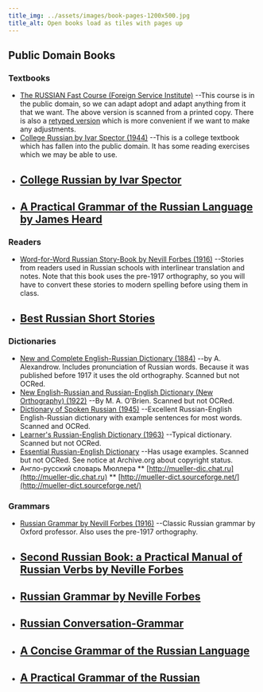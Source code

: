 ```yaml
---
title_img: ../assets/images/book-pages-1200x500.jpg
title_alt: Open books load as tiles with pages up
---
```

## Public Domain Books

### Textbooks
* [The RUSSIAN Fast Course (Foreign Service Institute)](http://www.google.com/url?q=http%3A%2F%2Fwww.fsi-language-courses.net%2Ffsi-russian-language-course%2F&sa=D&sntz=1&usg=AFQjCNEhB99_oiS6NMgl4XVpy_Nm4mznxA)
	--This course is in the public domain, so we can adapt adopt and adapt
	anything from it that we want. The above version is scanned from a printed
	copy. There is also a [retyped version](http://www.google.com/url?q=http%3A%2F%2Fwww.yojik.eu%2Far01s04.xhtml&sa=D&sntz=1&usg=AFQjCNGeCz_ruAkeXe72oQ6VyHZzGiHaGw)
	which is more convenient if we want to make any adjustments.
* [College Russian by Ivar Spector (1944)](http://www.google.com/url?q=http%3A%2F%2Fbabel.hathitrust.org%2Fcgi%2Fpt%3Fid%3Dmdp.39015027651382%3Bview%3D1up%3Bseq%3D7&sa=D&sntz=1&usg=AFQjCNFw-jMxydS0U4l5lyLbDoPaDeXO3w)
	--This is a college textbook which has fallen into the public domain. It
	has some reading exercises which we may be able to use.
* [College Russian by Ivar Spector](https://babel.hathitrust.org/cgi/pt?id=mdp.39015027651382;view=1up;seq=7)
	--
* [A Practical Grammar of the Russian Language by James Heard](https://archive.org/details/apracticalgramm01heargoog/page/n6)
	--

### Readers
* [Word-for-Word Russian Story-Book by Nevill Forbes (1916)](https://books.google.com/books?id=e5oTAAAAQAAJ&printsec=frontcover&hl=ru&source=gbs_ge_summary_r&cad=0#v=onepage&q&f=false)
	--Stories from readers used in Russian schools with interlinear translation
	and notes. Note that this book uses the pre-1917 orthography, so you
	will have to convert these stories to modern spelling before using
	them in class.
* [Best Russian Short Stories](https://archive.org/details/bestrussianshor00seltgoog/page/n3)
	--

### Dictionaries
* [New and Complete English-Russian Dictionary (1884)](https://archive.org/details/newcompleteengli00alekuoft/page/n3)
    --by A. Alexandrow. Includes pronunciation of Russian words. Because it was
    published before 1917 it uses the old orthography. Scanned but not OCRed.
* [New English-Russian and Russian-English Dictionary (New Orthography) (1922)](https://archive.org/details/in.ernet.dli.2015.461167)
    --By M. A. O'Brien. Scanned but not OCRed.
* [Dictionary of Spoken Russian (1945)](https://www.google.com/url?q=https%3A%2F%2Fen.wikisource.org%2Fwiki%2FDictionary_of_Spoken_Russian&sa=D&sntz=1&usg=AFQjCNFshEY0K39p2sFEHvPy0KrKi_MDGw)
	--Excellent Russian-English English-Russian dictionary with example
	sentences for most words. Scanned and OCRed.
* [Learner's Russian-English Dictionary (1963)](https://www.google.com/url?q=https%3A%2F%2Farchive.org%2Fdetails%2Flearnersrussiane00unse&sa=D&sntz=1&usg=AFQjCNEdSAonU4fcQbBbf2qWd5yn5uxRXQ)
	--Typical dictionary. Scanned but not OCRed.
* [Essential Russian-English Dictionary](https://www.google.com/url?q=https%3A%2F%2Farchive.org%2Fdetails%2Fessentialrussian00anpiuoft&sa=D&sntz=1&usg=AFQjCNHKpIIoqbL8nDXSAtOBV3QmkTy-AQ)
	--Has usage examples. Scanned but not OCRed. See notice at Archive.org about copyright status.
* Англо-русский словарь Мюллера
** [http://mueller-dic.chat.ru](http://mueller-dic.chat.ru)
** [http://mueller-dict.sourceforge.net/](http://mueller-dict.sourceforge.net/)

### Grammars
* [Russian Grammar by Nevill Forbes (1916)](https://books.google.com/books?id=e5oTAAAAQAAJ&printsec=frontcover&hl=ru&source=gbs_ge_summary_r&cad=0#v=onepage&q&f=false)
	--Classic Russian grammar by Oxford professor. Also uses the pre-1917 
	orthography.
* [Second Russian Book: a Practical Manual of Russian Verbs by Neville Forbes](https://archive.org/details/secondrussianbo00forbgoog/page/n6)
	--
* [Russian Grammar by Neville Forbes](https://archive.org/details/russiangrammar00forbgoog/page/n6)
	--
* [Russian Conversation-Grammar](https://archive.org/details/russianconversat1922mott/pa)
	--
* [A Concise Grammar of the Russian Language](https://archive.org/details/aconcisegrammar00magngoog/page/n8)
	--
* [A Practical Grammar of the Russian](https://archive.org/details/apracticalgramm01heargoog/page/n6)
	--


